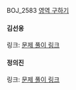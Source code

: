 BOJ_2583 [영역 구하기](https://www.acmicpc.net/problem/2583)<br>

#### 김선웅
링크: [문제 풀이 링크](https://github.com/dnd2dnd/coding-test/blob/4ee93c7b2423703b8bbef22e16d289642c4c2569/src/com/solution/baekjoon/BOJ2583.java)

#### 정의진
링크: [문제 풀이 링크](https://github.com/uijin-j/algorithm-coding-test/tree/main/%EB%B0%B1%EC%A4%80/Silver/2583.%E2%80%85%EC%98%81%EC%97%AD%E2%80%85%EA%B5%AC%ED%95%98%EA%B8%B0)

